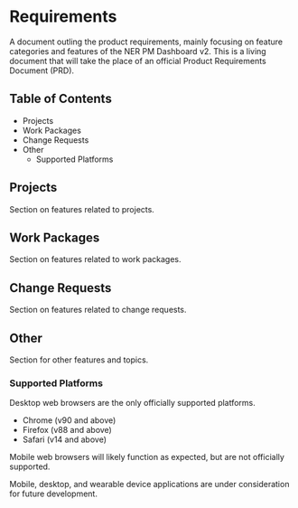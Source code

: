 # Requirements

A document outling the product requirements, mainly focusing on feature categories and features of the NER PM Dashboard v2.
This is a living document that will take the place of an official Product Requirements Document (PRD).

## Table of Contents

- Projects
- Work Packages
- Change Requests
- Other
  - Supported Platforms

## Projects

Section on features related to projects.

## Work Packages

Section on features related to work packages.

## Change Requests

Section on features related to change requests.

## Other

Section for other features and topics.

### Supported Platforms

Desktop web browsers are the only officially supported platforms.

- Chrome (v90 and above)
- Firefox (v88 and above)
- Safari (v14 and above)

Mobile web browsers will likely function as expected, but are not officially supported.

Mobile, desktop, and wearable device applications are under consideration for future development.
